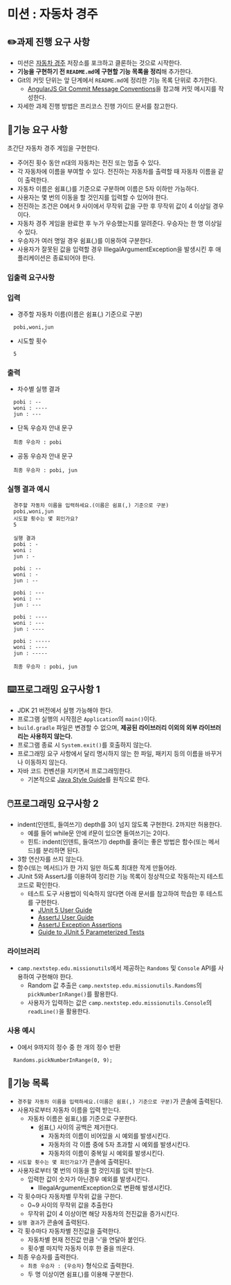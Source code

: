 # **미션 : 자동차 경주**

## **✏️과제 진행 요구 사항**

- 미션은 [자동차 경주](https://github.com/woowacourse-precourse/java-racingcar-7) 저장소를 포크하고 클론하는 것으로 시작한다.
- **기능을 구현하기 전 `README.md`에 구현할 기능 목록을 정리**해 추가한다.
- Git의 커밋 단위는 앞 단계에서 `README.md`에 정리한 기능 목록 단위로 추가한다.
  - [AngularJS Git Commit Message Conventions](https://gist.github.com/stephenparish/9941e89d80e2bc58a153)을 참고해 커밋 메시지를 작성한다.
- 자세한 과제 진행 방법은 프리코스 진행 가이드 문서를 참고한다.

## **🎯기능 요구 사항**

초간단 자동차 경주 게임을 구현한다.

- 주어진 횟수 동안 n대의 자동차는 전진 또는 멈출 수 있다.
- 각 자동차에 이름을 부여할 수 있다. 전진하는 자동차를 출력할 때 자동차 이름을 같이 출력한다.
- 자동차 이름은 쉼표(,)를 기준으로 구분하며 이름은 5자 이하만 가능하다.
- 사용자는 몇 번의 이동을 할 것인지를 입력할 수 있어야 한다.
- 전진하는 조건은 0에서 9 사이에서 무작위 값을 구한 후 무작위 값이 4 이상일 경우이다.
- 자동차 경주 게임을 완료한 후 누가 우승했는지를 알려준다. 우승자는 한 명 이상일 수 있다.
- 우승자가 여러 명일 경우 쉼표(,)를 이용하여 구분한다.
- 사용자가 잘못된 값을 입력할 경우 IllegalArgumentException을 발생시킨 후 애플리케이션은 종료되어야 한다.

### **입출력 요구사항**

### **입력**

- 경주할 자동차 이름(이름은 쉼표(,) 기준으로 구분)

```
  pobi,woni,jun
```

- 시도할 횟수

```
  5
```

### **출력**

- 차수별 실행 결과

```
  pobi : --
  woni : ----
  jun : ---
```

- 단독 우승자 안내 문구

```
  최종 우승자 : pobi
```

- 공동 우승자 안내 문구

```
  최종 우승자 : pobi, jun
```

### **실행 결과 예시**

```
  경주할 자동차 이름을 입력하세요.(이름은 쉼표(,) 기준으로 구분)
  pobi,woni,jun
  시도할 횟수는 몇 회인가요?
  5

  실행 결과
  pobi : -
  woni :
  jun : -

  pobi : --
  woni : -
  jun : --

  pobi : ---
  woni : --
  jun : ---

  pobi : ----
  woni : ---
  jun : ----

  pobi : -----
  woni : ----
  jun : -----

  최종 우승자 : pobi, jun
```

## **⌨️프로그래밍 요구사항 1**

- JDK 21 버전에서 실행 가능해야 한다.
- 프로그램 실행의 시작점은 `Application`의 `main()`이다.
- `build.gradle` 파일은 변경할 수 없으며, **제공된 라이브러리 이외의 외부 라이브러리는 사용하지 않는다.**
- 프로그램 종료 시 `System.exit()`를 호출하지 않는다.
- 프로그래밍 요구 사항에서 달리 명시하지 않는 한 파일, 패키지 등의 이름을 바꾸거나 이동하지 않는다.
- 자바 코드 컨벤션을 지키면서 프로그래밍한다.
  - 기본적으로 [Java Style Guide](https://github.com/woowacourse/woowacourse-docs/tree/main/styleguide/java)를 원칙으로 한다.

## **🖱️프로그래밍 요구사항 2**

- indent(인덴트, 들여쓰기) depth를 3이 넘지 않도록 구현한다. 2까지만 허용한다.
  - 예를 들어 while문 안에 if문이 있으면 들여쓰기는 2이다.
  - 힌트: indent(인덴트, 들여쓰기) depth를 줄이는 좋은 방법은 함수(또는 메서드)를 분리하면 된다.
- 3항 연산자를 쓰지 않는다.
- 함수(또는 메서드)가 한 가지 일만 하도록 최대한 작게 만들어라.
- JUnit 5와 AssertJ를 이용하여 정리한 기능 목록이 정상적으로 작동하는지 테스트 코드로 확인한다.
  - 테스트 도구 사용법이 익숙하지 않다면 아래 문서를 참고하여 학습한 후 테스트를 구현한다.
    - [JUnit 5 User Guide](https://junit.org/junit5/docs/current/user-guide/)
    - [AssertJ User Guide](https://assertj.github.io/doc/)
    - [AssertJ Exception Assertions](https://www.baeldung.com/assertj-exception-assertion)
    - [Guide to JUnit 5 Parameterized Tests](https://www.baeldung.com/parameterized-tests-junit-5)

### **라이브러리**

- `camp.nextstep.edu.missionutils`에서 제공하는 `Randoms` 및 `Console` API를 사용하여 구현해야 한다.
  - Random 값 추출은 `camp.nextstep.edu.missionutils.Randoms`의 `pickNumberInRange()`를 활용한다.
  - 사용자가 입력하는 값은 `camp.nextstep.edu.missionutils.Console`의 `readLine()`을 활용한다.

### **사용 예시**

- 0에서 9까지의 정수 중 한 개의 정수 반환

```
  Randoms.pickNumberInRange(0, 9);
```

## **📜기능 목록**

- `경주할 자동차 이름을 입력하세요.(이름은 쉼표(,) 기준으로 구분)`가 콘솔에 출력된다.
- 사용자로부터 자동차 이름을 입력 받는다.
  - 자동차 이름은 쉼표(,)를 기준으로 구분한다.
    - 쉼표(,) 사이의 공백은 제거한다.
      - 자동차의 이름이 비어있을 시 예외를 발생시킨다.
      - 자동차의 각 이름 중에 5자 초과할 시 예외를 발생시킨다.
      - 자동차의 이름이 중복일 시 예외를 발생시킨다.
- `시도할 횟수는 몇 회인가요?`가 콘솔에 출력된다.
- 사용자로부터 몇 번의 이동을 할 것인지를 입력 받는다.
  - 입력한 값이 숫자가 아닌경우 예외를 발생시킨다.
    - IllegalArgumentException으로 변환해 발생시킨다.
- 각 횟수마다 자동차별 무작위 값을 구한다.
  - 0~9 사이의 무작위 값을 추출한다
  - 무작위 값이 4 이상이면 해당 자동차의 전진값을 증가시킨다.
- `실행 결과`가 콘솔에 출력된다.
- 각 횟수마다 자동차별 전진값을 출력한다.
  - 자동차별 현재 전진값 만큼 ‘-’을 연달아 붙인다.
  - 횟수별 마지막 자동차 이후 한 줄을 띄운다.
- 최종 우승자를 출력한다.
  - `최종 우승자 : {우승자}` 형식으로 출력한다.
  - 두 명 이상이면 쉼표(,)를 이용해 구분한다.
